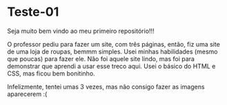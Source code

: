 # Teste-01
Seja muito bem vindo ao meu primeiro repositório!!!

O professor pediu para fazer um site, com três páginas, então, fiz uma site de uma loja de roupas, bemmm simples.
Usei minhas habilidades (mesmo que poucas) para fazer ele. Não foi aquele site lindo, mas foi para demonstrar que aprendi a usar esse treco aqui.
Usei o básico do HTML e CSS, mas ficou bem bonitinho.

Infelizmente, tentei umas 3 vezes, mas não consigo fazer as imagens aparecerem :(
